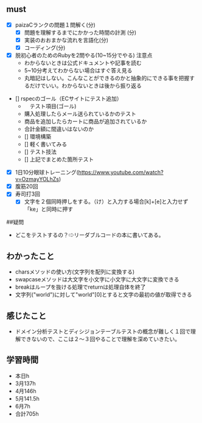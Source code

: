 

## must
- [x] paizaCランクの問題１問解く(分)
  - [x] 問題を理解するまでにかかった時間の計測 (分)
  - [x] 実装のおおまかな流れを言語化(分)
  - [x] コーディング(分)
- [x] 脱初心者のためのRubyを2問やる(10~15分でやる)
  注意点
   -  わからないときは公式ドキュメントや記事を読む
   -  5~10分考えてわからない場合はすぐ答え見る
   -  丸暗記はしない。こんなことができるのかと抽象的にできる事を把握するだけでいい。わからないときは後から振り返る
- [] rspecのゴール（ECサイトにテスト追加）
  - 　テスト項目(ゴール)
  - 購入処理したらメール送られているかのテスト
  - 商品を追加したらカートに商品が追加されているか
  - 合計金額に間違いはないのか
  - [] 環境構築
  - [] 軽く書いてみる
  - [] テスト技法
  - [] 上記でまとめた箇所テスト
 
- [x] 1日10分眼球トレーニング(https://www.youtube.com/watch?v=OzmayYOLhZs)
- [x] 腹筋20回
- [x] 寿司打3回
  - [x] 文字を２個同時押しをする。（け）と入力する場合[k]+[e]と入力せず「ke」と同時に押す

##疑問
- どこをテストするの？⇨リーダブルコードの本に書いてある。


## わかったこと
- charsメソッドの使い方(文字列を配列に変換する)
- swapcaseメソッドは大文字を小文字に小文字に大文字に変換できる
- breakはループを抜ける処理でreturnは処理自体を終了
- 文字列("world")に対して"world"[0]とすると文字の最初の値が取得できる

## 感じたこと
- ドメイン分析テストとディシジョンテーブルテストの概念が難しく１回で理解できないので、ここは２〜３回やることで理解を深めていきたい。


## 学習時間
  - 本日h
  - 3月137h
  - 4月146h
  - 5月141.5h
  - 6月7h　
  - 合計705h
    
